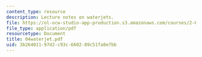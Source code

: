 ```yaml
---
content_type: resource
description: Lecture notes on waterjets.
file: https://ol-ocw-studio-app-production.s3.amazonaws.com/courses/2-611-marine-power-and-propulsion-fall-2006/3b26401197d2c93c660289c51fa8e7bb_04waterjet.pdf
file_type: application/pdf
resourcetype: Document
title: 04waterjet.pdf
uid: 3b264011-97d2-c93c-6602-89c51fa8e7bb
---
```

